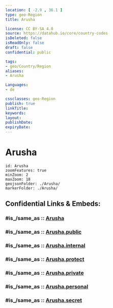 ```yaml
---
location: [ -2.9 , 36.1 ] 
type: geo-Region
title: Arusha

license: CC BY-SA 4.0
source: https://datahub.io/core/country-codes
isDeleted: false
isReadOnly: false
draft: false
confidential: public

tags:
- geo/Country/Region
aliases:
- Arusha

Languages:
- de

cssclasses: geo-Region
publish: true
linkTitle: 
keywords: 
layout: 
publishDate: 
expiryDate: 
---
```


# Arusha

```leaflet
id: Arusha
zoomFeatures: true 
minZoom: 2 
maxZoom: 18
geojsonFolder: ./Arusha/
markerFolder: ./Arusha/
```


## Confidential Links & Embeds: 

### #is_/same_as :: [Arusha](/_Standards/Earth/Continent/Africa/Africa~East/Tanzania/regions~Tanzania/Arusha.md) 

### #is_/same_as :: [Arusha.public](/_public/Earth/Continent/Africa/Africa~East/Tanzania/regions~Tanzania/Arusha.public.md) 

### #is_/same_as :: [Arusha.internal](/_internal/Earth/Continent/Africa/Africa~East/Tanzania/regions~Tanzania/Arusha.internal.md) 

### #is_/same_as :: [Arusha.protect](/_protect/Earth/Continent/Africa/Africa~East/Tanzania/regions~Tanzania/Arusha.protect.md) 

### #is_/same_as :: [Arusha.private](/_private/Earth/Continent/Africa/Africa~East/Tanzania/regions~Tanzania/Arusha.private.md) 

### #is_/same_as :: [Arusha.personal](/_personal/Earth/Continent/Africa/Africa~East/Tanzania/regions~Tanzania/Arusha.personal.md) 

### #is_/same_as :: [Arusha.secret](/_secret/Earth/Continent/Africa/Africa~East/Tanzania/regions~Tanzania/Arusha.secret.md)

